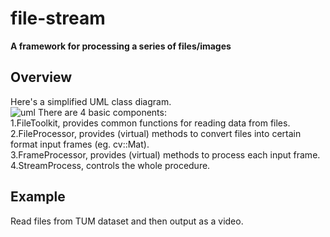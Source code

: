 # file-stream
**A framework for processing a series of files/images**   

## Overview
Here's a simplified UML class diagram.  
![uml](https://img-blog.csdnimg.cn/20200817002754934.png?x-oss-process=image/watermark,type_ZmFuZ3poZW5naGVpdGk,shadow_10,text_aHR0cHM6Ly9ibG9nLmNzZG4ubmV0L3UwMTMyMTMxMTE=,size_16,color_FFFFFF,t_70#pic_center)
There are 4 basic components:  
1.FileToolkit, provides common functions for reading data from files.  
2.FileProcessor, provides (virtual) methods to convert files into certain format input frames (eg. cv::Mat).  
3.FrameProcessor, provides (virtual) methods to process each input frame.  
4.StreamProcess, controls the whole procedure.

## Example
Read files from TUM dataset and then output as a video.  
